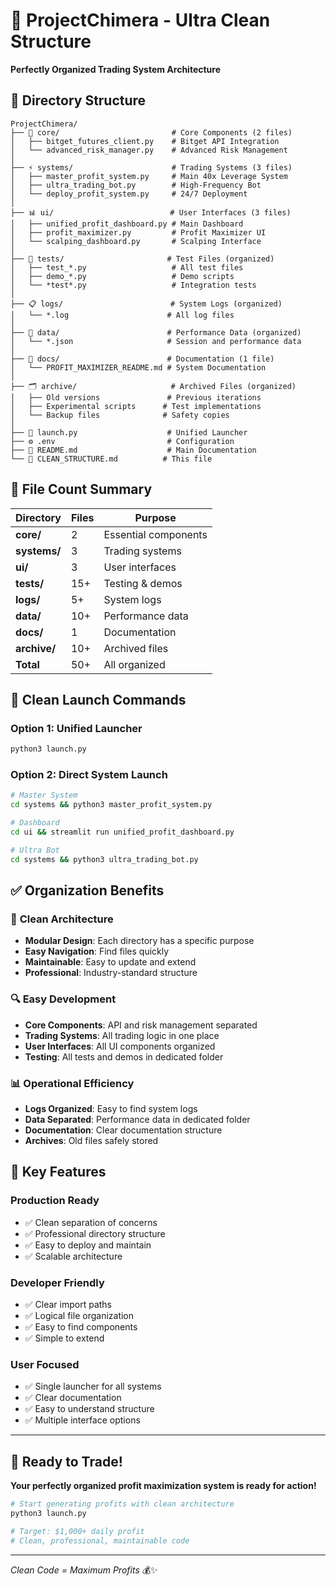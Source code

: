 # 🧹 ProjectChimera - Ultra Clean Structure

**Perfectly Organized Trading System Architecture**

## 📁 Directory Structure

```
ProjectChimera/
├── 🔧 core/                         # Core Components (2 files)
│   ├── bitget_futures_client.py    # Bitget API Integration
│   └── advanced_risk_manager.py    # Advanced Risk Management
│
├── ⚡ systems/                      # Trading Systems (3 files)
│   ├── master_profit_system.py     # Main 40x Leverage System
│   ├── ultra_trading_bot.py        # High-Frequency Bot
│   └── deploy_profit_system.py     # 24/7 Deployment
│
├── 📊 ui/                          # User Interfaces (3 files)
│   ├── unified_profit_dashboard.py # Main Dashboard
│   ├── profit_maximizer.py         # Profit Maximizer UI
│   └── scalping_dashboard.py       # Scalping Interface
│
├── 🧪 tests/                       # Test Files (organized)
│   ├── test_*.py                   # All test files
│   ├── demo_*.py                   # Demo scripts
│   └── *test*.py                   # Integration tests
│
├── 📋 logs/                        # System Logs (organized)
│   └── *.log                      # All log files
│
├── 💾 data/                        # Performance Data (organized)
│   └── *.json                     # Session and performance data
│
├── 📖 docs/                        # Documentation (1 file)
│   └── PROFIT_MAXIMIZER_README.md # System Documentation
│
├── 🗂️ archive/                     # Archived Files (organized)
│   ├── Old versions               # Previous iterations
│   ├── Experimental scripts      # Test implementations
│   └── Backup files              # Safety copies
│
├── 🚀 launch.py                    # Unified Launcher
├── ⚙️ .env                         # Configuration
├── 📄 README.md                    # Main Documentation
└── 🧹 CLEAN_STRUCTURE.md          # This file
```

## 🎯 File Count Summary

| Directory | Files | Purpose |
|-----------|-------|---------|
| **core/**     | 2     | Essential components |
| **systems/**  | 3     | Trading systems |
| **ui/**       | 3     | User interfaces |
| **tests/**    | 15+   | Testing & demos |
| **logs/**     | 5+    | System logs |
| **data/**     | 10+   | Performance data |
| **docs/**     | 1     | Documentation |
| **archive/**  | 10+   | Archived files |
| **Total**     | 50+   | All organized |

## 🚀 Clean Launch Commands

### Option 1: Unified Launcher
```bash
python3 launch.py
```

### Option 2: Direct System Launch
```bash
# Master System
cd systems && python3 master_profit_system.py

# Dashboard
cd ui && streamlit run unified_profit_dashboard.py

# Ultra Bot
cd systems && python3 ultra_trading_bot.py
```

## ✅ Organization Benefits

### 🧹 **Clean Architecture**
- **Modular Design**: Each directory has a specific purpose
- **Easy Navigation**: Find files quickly
- **Maintainable**: Easy to update and extend
- **Professional**: Industry-standard structure

### 🔍 **Easy Development**
- **Core Components**: API and risk management separated
- **Trading Systems**: All trading logic in one place
- **User Interfaces**: All UI components organized
- **Testing**: All tests and demos in dedicated folder

### 📊 **Operational Efficiency**
- **Logs Organized**: Easy to find system logs
- **Data Separated**: Performance data in dedicated folder
- **Documentation**: Clear documentation structure
- **Archives**: Old files safely stored

## 🎯 Key Features

### **Production Ready**
- ✅ Clean separation of concerns
- ✅ Professional directory structure
- ✅ Easy to deploy and maintain
- ✅ Scalable architecture

### **Developer Friendly**
- ✅ Clear import paths
- ✅ Logical file organization
- ✅ Easy to find components
- ✅ Simple to extend

### **User Focused**
- ✅ Single launcher for all systems
- ✅ Clear documentation
- ✅ Easy to understand structure
- ✅ Multiple interface options

---

## 🚀 Ready to Trade!

**Your perfectly organized profit maximization system is ready for action!**

```bash
# Start generating profits with clean architecture
python3 launch.py

# Target: $1,000+ daily profit
# Clean, professional, maintainable code
```

---

*Clean Code = Maximum Profits* 💰✨
